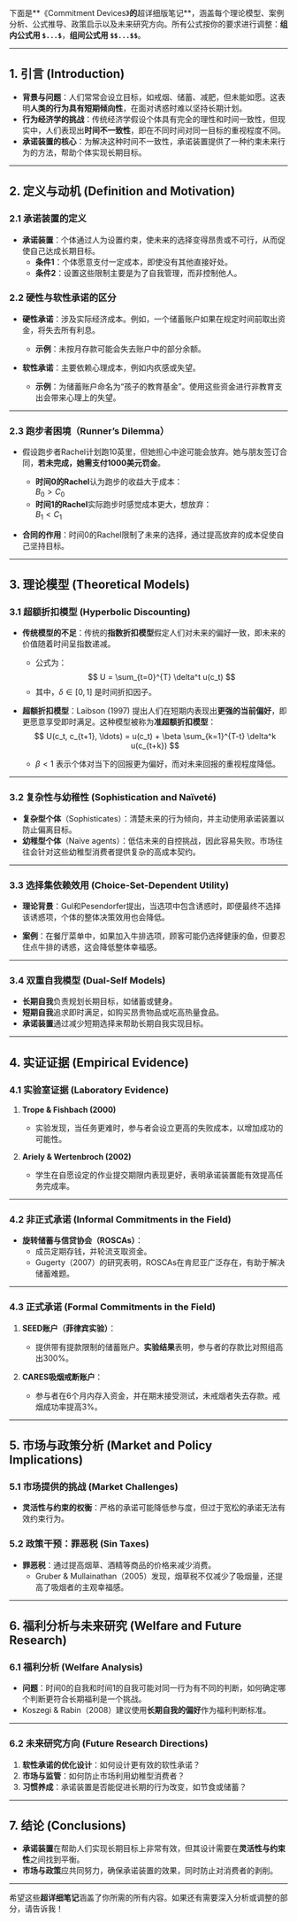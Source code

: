 下面是**《Commitment Devices》**的**超详细版笔记**，涵盖每个理论模型、案例分析、公式推导、政策启示以及未来研究方向。所有公式按你的要求进行调整：**组内公式用 `$...$`**，**组间公式用 `$$...$$`**。

---

## **1. 引言 (Introduction)**

- **背景与问题**：人们常常会设立目标，如戒烟、储蓄、减肥，但未能如愿。这表明**人类的行为具有短期倾向性**，在面对诱惑时难以坚持长期计划。  
- **行为经济学的挑战**：传统经济学假设个体具有完全的理性和时间一致性，但现实中，人们表现出**时间不一致性**，即在不同时间对同一目标的重视程度不同。
- **承诺装置的核心**：为解决这种时间不一致性，承诺装置提供了一种约束未来行为的方法，帮助个体实现长期目标。

---

## **2. 定义与动机 (Definition and Motivation)**

### 2.1 **承诺装置的定义**
- **承诺装置**：个体通过人为设置约束，使未来的选择变得昂贵或不可行，从而促使自己达成长期目标。
  - **条件1**：个体愿意支付一定成本，即使没有其他直接好处。
  - **条件2**：设置这些限制主要是为了自我管理，而非控制他人。

### 2.2 **硬性与软性承诺的区分**
- **硬性承诺**：涉及实际经济成本。例如，一个储蓄账户如果在规定时间前取出资金，将失去所有利息。  
  - **示例**：未按月存款可能会失去账户中的部分余额。

- **软性承诺**：主要依赖心理成本，例如内疚感或失望。  
  - **示例**：为储蓄账户命名为“孩子的教育基金”。使用这些资金进行非教育支出会带来心理上的失望。

---

### 2.3 **跑步者困境（Runner’s Dilemma）**
- 假设跑步者Rachel计划跑10英里，但她担心中途可能会放弃。她与朋友签订合同，**若未完成，她需支付1000美元罚金**。  
  - **时间0的Rachel**认为跑步的收益大于成本：  
    $B_0 > C_0$  
  - **时间1的Rachel**实际跑步时感觉成本更大，想放弃：  
    $B_1 < C_1$  

- **合同的作用**：时间0的Rachel限制了未来的选择，通过提高放弃的成本促使自己坚持目标。

---

## **3. 理论模型 (Theoretical Models)**

### 3.1 **超额折扣模型 (Hyperbolic Discounting)**
- **传统模型的不足**：传统的**指数折扣模型**假定人们对未来的偏好一致，即未来的价值随着时间呈指数递减。  
  - 公式为：  
    $$
    U = \sum_{t=0}^{T} \delta^t u(c_t)
    $$
  - 其中，$\delta \in [0, 1]$ 是时间折扣因子。

- **超额折扣模型**：Laibson (1997) 提出人们在短期内表现出**更强的当前偏好**，即更愿意享受即时满足。这种模型被称为**准超额折扣模型**：
  $$
  U(c_t, c_{t+1}, \ldots) = u(c_t) + \beta \sum_{k=1}^{T-t} \delta^k u(c_{t+k})
  $$
  - $\beta < 1$ 表示个体对当下的回报更为偏好，而对未来回报的重视程度降低。

---

### 3.2 **复杂性与幼稚性 (Sophistication and Naïveté)**
- **复杂型个体**（Sophisticates）：清楚未来的行为倾向，并主动使用承诺装置以防止偏离目标。  
- **幼稚型个体**（Naïve agents）：低估未来的自控挑战，因此容易失败。市场往往会针对这些幼稚型消费者提供复杂的高成本契约。

---

### 3.3 **选择集依赖效用 (Choice-Set-Dependent Utility)**  
- **理论背景**：Gul和Pesendorfer提出，当选项中包含诱惑时，即便最终不选择该诱惑项，个体的整体决策效用也会降低。

- **案例**：在餐厅菜单中，如果加入牛排选项，顾客可能仍选择健康的鱼，但要忍住点牛排的诱惑，这会降低整体幸福感。

---

### 3.4 **双重自我模型 (Dual-Self Models)**  
- **长期自我**负责规划长期目标，如储蓄或健身。  
- **短期自我**追求即时满足，如购买昂贵物品或吃高热量食品。  
- **承诺装置**通过减少短期选择来帮助长期自我实现目标。

---

## **4. 实证证据 (Empirical Evidence)**

### 4.1 **实验室证据 (Laboratory Evidence)**  
1. **Trope & Fishbach (2000)**  
   - 实验发现，当任务更难时，参与者会设立更高的失败成本，以增加成功的可能性。

2. **Ariely & Wertenbroch (2002)**  
   - 学生在自愿设定的作业提交期限内表现更好，表明承诺装置能有效提高任务完成率。

---

### 4.2 **非正式承诺 (Informal Commitments in the Field)**  
- **旋转储蓄与信贷协会（ROSCAs）**：
  - 成员定期存钱，并轮流支取资金。  
  - Gugerty（2007）的研究表明，ROSCAs在肯尼亚广泛存在，有助于解决储蓄难题。

---

### 4.3 **正式承诺 (Formal Commitments in the Field)**  
1. **SEED账户（菲律宾实验）**：  
   - 提供带有提款限制的储蓄账户。**实验结果**表明，参与者的存款比对照组高出300%。

2. **CARES吸烟戒断账户**：  
   - 参与者在6个月内存入资金，并在期末接受测试，未戒烟者失去存款。戒烟成功率提高3%。

---

## **5. 市场与政策分析 (Market and Policy Implications)**

### 5.1 **市场提供的挑战 (Market Challenges)**  
- **灵活性与约束的权衡**：严格的承诺可能降低参与度，但过于宽松的承诺无法有效约束行为。

### 5.2 **政策干预：罪恶税 (Sin Taxes)**  
- **罪恶税**：通过提高烟草、酒精等商品的价格来减少消费。  
  - Gruber & Mullainathan（2005）发现，烟草税不仅减少了吸烟量，还提高了吸烟者的主观幸福感。

---

## **6. 福利分析与未来研究 (Welfare and Future Research)**

### 6.1 **福利分析 (Welfare Analysis)**  
- **问题**：时间0的自我和时间1的自我可能对同一行为有不同的判断，如何确定哪个判断更符合长期福利是一个挑战。  
- Koszegi & Rabin（2008）建议使用**长期自我的偏好**作为福利判断标准。

---

### 6.2 **未来研究方向 (Future Research Directions)**  
1. **软性承诺的优化设计**：如何设计更有效的软性承诺？  
2. **市场与监管**：如何防止市场利用幼稚型消费者？  
3. **习惯养成**：承诺装置是否能促进长期的行为改变，如节食或储蓄？

---

## **7. 结论 (Conclusions)**  
- **承诺装置**在帮助人们实现长期目标上非常有效，但其设计需要在**灵活性与约束性**之间找到平衡。  
- **市场与政策**应共同努力，确保承诺装置的效果，同时防止对消费者的剥削。

---

希望这些**超详细笔记**涵盖了你所需的所有内容。如果还有需要深入分析或调整的部分，请告诉我！
